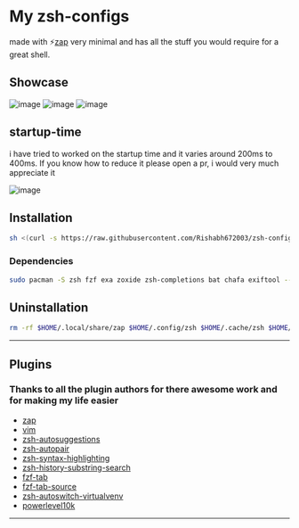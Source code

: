 # My zsh-configs

made with ⚡[zap](https://github.com/zap-zsh-zap) very minimal and has all the stuff you would require for a great shell.

## Showcase

![image](https://user-images.githubusercontent.com/53911515/201460548-1957f0e5-bede-4f97-b72b-6ddd64c287cb.png)
![image](https://user-images.githubusercontent.com/53911515/201460573-e4bbc0ce-566b-4225-abd7-9aad08ebd266.png)
![image](https://user-images.githubusercontent.com/53911515/202460011-d781dcf9-5fb9-4ddc-b2ec-733d2cddc5e0.png)

## startup-time

i have tried to worked on the startup time and it varies around 200ms to 400ms. If you know how to reduce it please open a pr, i would very much appreciate it

![image](https://user-images.githubusercontent.com/53911515/202460120-4e80a636-6e1e-45ac-a094-7d6deb910ccc.png)

## Installation

```bash
sh <(curl -s https://raw.githubusercontent.com/Rishabh672003/zsh-configs/main/install.sh)
```

### Dependencies

```bash
sudo pacman -S zsh fzf exa zoxide zsh-completions bat chafa exiftool --needed --noconfirm
```

## Uninstallation

```bash
rm -rf $HOME/.local/share/zap $HOME/.config/zsh $HOME/.cache/zsh $HOME/.cache/p10k-*
```

---

## Plugins

### Thanks to all the plugin authors for there awesome work and for making my life easier

- [zap](https://github.com/zap-zsh/zap)
- [vim](https://github.com/zap-zsh/vim)
- [zsh-autosuggestions](https://github.com/zsh-users/zsh-autosuggestions)
- [zsh-autopair](https://github.com/hlissner/zsh-autopair)
- [zsh-syntax-highlighting](https://github.com/zsh-users/zsh-syntax-highlighting)
- [zsh-history-substring-search](https://github.com/zsh-users/zsh-history-substring-search)
- [fzf-tab](https://github.com/Aloxaf/fzf-tab)
- [fzf-tab-source](https://github.com/Freed-Wu/fzf-tab-source)
- [zsh-autoswitch-virtualvenv](https://github.com/Rishabh672003/zsh-autoswitch-virtualenv)
- [powerlevel10k](https://github.com/romkatv/powerlevel10k)

---
